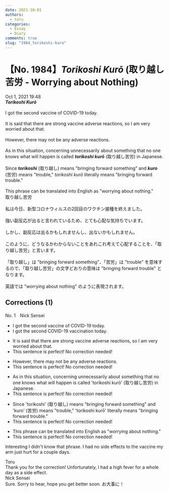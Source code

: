 ```yaml
---
date: 2021-10-01
authors:
  - toru
categories:
  - Essay
  - Diary
comments: true
slug: "1984_torikoshi-kuro"
---
```


# 【No. 1984】<strong><em>Torikoshi Kurō</em></strong> (取り越し苦労 - Worrying about Nothing)
<div class="date">Oct 1, 2021 19:48</div>
<div id="post"><div id="body_show_ori">
<strong><em>Torikoshi Kurō</em></strong><br/><br/>I got the second vaccine of COVID-19 today.<br/><br/>It is said that there are strong vaccine adverse reactions, so I am very worried about that.<br/><br/>However, there may not be any adverse reactions.<br/><br/>As in this situation, concerning unnecessarily about something that no one knows what will happen is called <strong><em>torikoshi kurō</em></strong> (取り越し苦労) in Japanese.<br/><br/>Since <strong><em>torikoshi</em></strong> (取り越し) means "bringing forward something" and <strong><em>kuro</em></strong> (苦労) means "trouble," <em>torikoshi kurō</em> literally means "bringing forward trouble."<br/><br/>This phrase can be translated into English as "worrying about nothing."
</div></div>

<!-- more -->

<div id="post_ja"><div id="body_show_mo">
取り越し苦労<br/><br/>私は今日、新型コロナウィルスの2回目のワクチン接種を終えました。<br/><br/>強い副反応が出ると言われているため、とても心配な気持ちでいます。<br/><br/>しかし、副反応は出るかもしれませんし、出ないかもしれません。<br/><br/>このように、どうなるかわからないことをあれこれ考えて心配することを、「取り越し苦労」と言います。<br/><br/>「取り越し」は "bringing forward something"、「苦労」は "trouble" を意味するので、「取り越し苦労」の文字どおりの意味は "bringing forward trouble" となります。<br/><br/>英語では "worrying about nothing" のように表現されます。
</div></div>

## Corrections (1)
<div id="block"><div class="first_name"> No. 1　<span class="just_name">Nick Sensei</span></div><div id="block2">
<ul class="correction_field">
<li class="incorrect">I got the second vaccine of COVID-19 today.</li>
<li class="corrected correct">
<span class="f_blue">I got the second COVID-19 vaccination today.</span>
</li>
</ul>
<ul class="correction_field">
<li class="incorrect">It is said that there are strong vaccine adverse reactions, so I am very worried about that.</li>
<li class="corrected perfect">This sentence is perfect! No correction needed!</li>
</ul>
<ul class="correction_field">
<li class="incorrect">However, there may not be any adverse reactions.</li>
<li class="corrected perfect">This sentence is perfect! No correction needed!</li>
</ul>
<ul class="correction_field">
<li class="incorrect">As in this situation, concerning unnecessarily about something that no one knows what will happen is called 'torikoshi kurō' (取り越し苦労) in Japanese.</li>
<li class="corrected perfect">This sentence is perfect! No correction needed!</li>
</ul>
<ul class="correction_field">
<li class="incorrect">Since 'torikoshi' (取り越し) means "bringing forward something" and 'kuro' (苦労) means "trouble," 'torikoshi kurō' literally means "bringing forward trouble."</li>
<li class="corrected perfect">This sentence is perfect! No correction needed!</li>
</ul>
<ul class="correction_field">
<li class="incorrect">This phrase can be translated into English as "worrying about nothing."</li>
<li class="corrected perfect">This sentence is perfect! No correction needed!</li>
</ul>
<p class="comment_small">
 Interesting I didn't know that phrase. I had no side effects to the vaccine my arm just hurt for a couple days.
</p>

</div><div class="name"><span class="just_name">Toru</span><br>
Thank you for the correction! Unfortunately, I had a high fever for a whole day as a side effect.
</div>
<div class="name"><span class="just_name">Nick Sensei</span><br>
Sure. Sorry to hear, hope you get better soon. お大事に！
</div>
</div>
